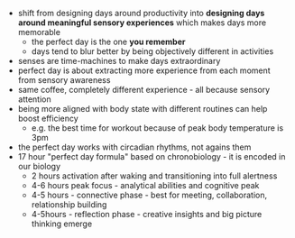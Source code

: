 - shift from designing days around productivity into **designing days around meaningful sensory experiences** which makes days more memorable
	- the perfect day is the one **you remember**
	- days tend to blur better by being objectively different in activities
- senses are time-machines to make days extraordinary
- perfect day is about extracting more experience from each moment from sensory awareness
- same coffee, completely different experience - all because sensory attention
- being more aligned with body state with different routines can help boost efficiency
	- e.g. the best time for workout because of peak body temperature is 3pm
- the perfect day works with circadian rhythms, not agains them
- 17 hour "perfect day formula" based on chronobiology - it is encoded in our biology
	- 2 hours activation after waking and transitioning into full alertness
	- 4-6 hours peak focus - analytical abilities and cognitive peak
	- 4-5 hours - connective phase - best for meeting, collaboration, relationship building
	- 4-5hours - reflection phase - creative insights and big picture thinking emerge